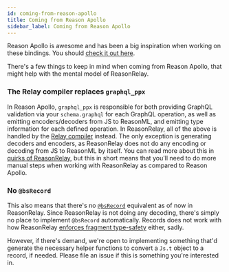 ```yaml
---
id: coming-from-reason-apollo
title: Coming from Reason Apollo
sidebar_label: Coming from Reason Apollo
---
```


Reason Apollo is awesome and has been a big inspiration when working on these bindings. You should [check it out here](https://github.com/apollographql/reason-apollo).

There's a few things to keep in mind when coming from Reason Apollo, that might help with the mental model of ReasonRelay.

### The Relay compiler replaces `graphql_ppx`

In Reason Apollo, `graphql_ppx` is responsible for both providing GraphQL validation via your `schema.graphql` for each GraphQL operation, as well as emitting encoders/decoders from JS to ReasonML, and emitting type information for each defined operation. In ReasonRelay, all of the above is handled by the [Relay compiler](the-compiler) instead. The only exception is generating decoders and encoders, as ReasonRelay does not do any encoding or decoding from JS to ReasonML by itself. You can read more about this in [quirks of ReasonRelay](quirks-of-reason-relay), but this in short means that you'll need to do more manual steps when working with ReasonRelay as compared to Reason Apollo.

### No `@bsRecord`

This also means that there's no [`@bsRecord`](https://github.com/mhallin/graphql_ppx#record-conversion) equivalent as of now in ReasonRelay. Since ReasonRelay is not doing any decoding, there's simply no place to implement `@bsRecord` automatically. Records does not work with how ReasonRelay [enforces fragment type-safety](using-fragments#fragment-references-and-how-relay-transports-fragment-data) either, sadly.

However, if there's demand, we're open to implementing something that'd generate the necessary helper functions to convert a `Js.t` object to a record, if needed. Please file an issue if this is something you're interested in.
